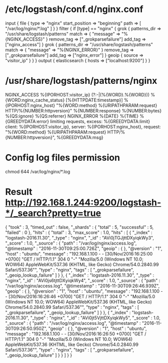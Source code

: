 /etc/logstash/conf.d/nginx.conf
==========================================

input {
  file {
    type => "nginx"
    start_position => "beginning"
    path => [ "/var/log/nginx/*.log" ]
  }
}
filter {
  if [type] == "nginx" {
    grok {
        patterns_dir => "/usr/share/logstash/patterns"
        match => { "message" => "%{NGINX_ACCESS}" }
        remove_tag => ["_grokparsefailure"]
        add_tag => ["nginx_access"]
    }
    grok {
        patterns_dir => "/usr/share/logstash/patterns"
        match => { "message" => "%{NGINX_ERROR}" }
        remove_tag => ["_grokparsefailure"]
        add_tag => ["nginx_error"]
    }
    geoip {
      source => "visitor_ip"
    }
  }
}
output {
   elasticsearch { hosts => ["localhost:9200"] }
}

/usr/share/logstash/patterns/nginx
==================================

NGINX_ACCESS %{IPORHOST:visitor_ip} (?:-|(%{WORD}.%{WORD})) %{WORD:nginx_cache_status} \[%{HTTPDATE:timestamp}\] %{IPORHOST:nginx_host} "%{WORD:method} %{URIPATHPARAM:request} HTTP/%{NUMBER:httpversion}" %{NUMBER:response} %{NUMBER:bytes} %{QS:ignore} %{QS:referrer}
NGINX_ERROR %{DATE} %{TIME} %{GREEDYDATA:error} limiting requests, excess: %{GREEDYDATA:limit} client: %{IPORHOST:visitor_ip}, server: %{IPORHOST:nginx_host}, request: "%{WORD:method} %{URIPATHPARAM:request} HTTP/%{NUMBER:httpversion}", %{GREEDYDATA:msg}


Config log files permission
========================================

chmod 644 /var/log/nginx/*.log


Result http://192.168.1.244:9200/logstash-*/_search?pretty=true
=======================================

{
  "took" : 3,
  "timed_out" : false,
  "_shards" : {
    "total" : 5,
    "successful" : 5,
    "failed" : 0
  },
  "hits" : {
    "total" : 3,
    "max_score" : 1.0,
    "hits" : [
      {
        "_index" : "logstash-2016.11.30",
        "_type" : "nginx",
        "_id" : "AVi0jTGJjttDXyiqkWy3",
        "_score" : 1.0,
        "_source" : {
          "path" : "/var/log/nginx/access.log",
          "@timestamp" : "2016-11-30T09:25:00.726Z",
          "geoip" : { },
          "@version" : "1",
          "host" : "ubuntu",
          "message" : "192.168.1.100 - - [30/Nov/2016:16:25:00 +0700] \"GET / HTTP/1.1\" 304 0 \"-\" \"Mozilla/5.0 (Windows NT 10.0; WOW64) AppleWebKit/537.36 (KHTML, like Gecko) Chrome/54.0.2840.99 Safari/537.36\"",
          "type" : "nginx",
          "tags" : [
            "_grokparsefailure",
            "_geoip_lookup_failure"
          ]
        }
      },
      {
        "_index" : "logstash-2016.11.30",
        "_type" : "nginx",
        "_id" : "AVi0js6tjttDXyiqkWy4",
        "_score" : 1.0,
        "_source" : {
          "path" : "/var/log/nginx/access.log",
          "@timestamp" : "2016-11-30T09:26:46.939Z",
          "geoip" : { },
          "@version" : "1",
          "host" : "ubuntu",
          "message" : "192.168.1.100 - - [30/Nov/2016:16:26:46 +0700] \"GET / HTTP/1.1\" 304 0 \"-\" \"Mozilla/5.0 (Windows NT 10.0; WOW64) AppleWebKit/537.36 (KHTML, like Gecko) Chrome/54.0.2840.99 Safari/537.36\"",
          "type" : "nginx",
          "tags" : [
            "_grokparsefailure",
            "_geoip_lookup_failure"
          ]
        }
      },
      {
        "_index" : "logstash-2016.11.30",
        "_type" : "nginx",
        "_id" : "AVi0jt5VjttDXyiqkWy5",
        "_score" : 1.0,
        "_source" : {
          "path" : "/var/log/nginx/access.log",
          "@timestamp" : "2016-11-30T09:26:50.950Z",
          "geoip" : { },
          "@version" : "1",
          "host" : "ubuntu",
          "message" : "192.168.1.100 - - [30/Nov/2016:16:26:50 +0700] \"GET / HTTP/1.1\" 304 0 \"-\" \"Mozilla/5.0 (Windows NT 10.0; WOW64) AppleWebKit/537.36 (KHTML, like Gecko) Chrome/54.0.2840.99 Safari/537.36\"",
          "type" : "nginx",
          "tags" : [
            "_grokparsefailure",
            "_geoip_lookup_failure"
          ]
        }
      }
    ]
  }
}